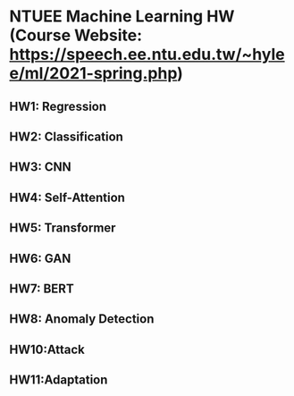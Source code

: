 # NTUEE Machine Learning HW (Course Website: https://speech.ee.ntu.edu.tw/~hylee/ml/2021-spring.php)
## HW1: Regression
## HW2: Classification
## HW3: CNN
## HW4: Self-Attention
## HW5: Transformer
## HW6: GAN
## HW7: BERT
## HW8: Anomaly Detection
## HW10:Attack
## HW11:Adaptation
